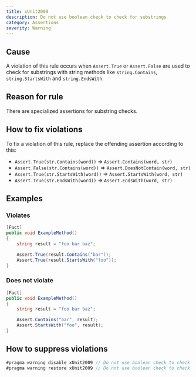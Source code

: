 ```yaml
---
title: xUnit2009
description: Do not use boolean check to check for substrings
category: Assertions
severity: Warning
---
```


## Cause

A violation of this rule occurs when `Assert.True` or `Assert.False` are used to check for substrings with string methods like `string.Contains`, `string.StartsWith` and `string.EndsWith`.

## Reason for rule

There are specialized assertions for substring checks.

## How to fix violations

To fix a violation of this rule, replace the offending assertion according to this:

- `Assert.True(str.Contains(word))` => `Assert.Contains(word, str)`
- `Assert.False(str.Contains(word))` => `Assert.DoesNotContain(word, str)`
- `Assert.True(str.StartsWith(word))` => `Assert.StartsWith(word, str)`
- `Assert.True(str.EndsWith(word))` => `Assert.EndsWith(word, str)`

## Examples

### Violates

```csharp
[Fact]
public void ExampleMethod()
{
    string result = "foo bar baz";

    Assert.True(result.Contains("bar"));
    Assert.True(result.StartsWith("foo"));
}
```

### Does not violate

```csharp
[Fact]
public void ExampleMethod()
{
    string result = "foo bar baz";

    Assert.Contains("bar", result);
    Assert.StartsWith("foo", result);
}
```

## How to suppress violations

```csharp
#pragma warning disable xUnit2009 // Do not use boolean check to check for substrings
#pragma warning restore xUnit2009 // Do not use boolean check to check for substrings
```
